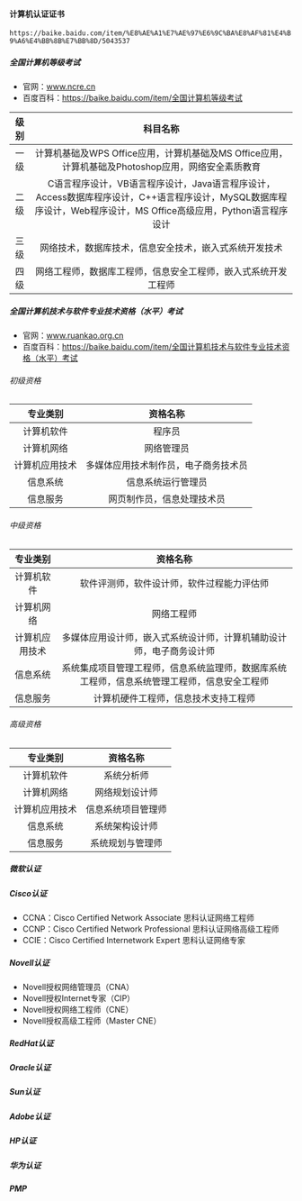 
#### 计算机认证证书

`https://baike.baidu.com/item/%E8%AE%A1%E7%AE%97%E6%9C%BA%E8%AF%81%E4%B9%A6%E4%BB%8B%E7%BB%8D/5043537`

##### 全国计算机等级考试
* 官网：www.ncre.cn
* 百度百科：https://baike.baidu.com/item/全国计算机等级考试

| 级别 | 科目名称 |
| :-----: | :-----: |
| 一级 | 计算机基础及WPS Office应用，计算机基础及MS Office应用，计算机基础及Photoshop应用，网络安全素质教育 |
| 二级 | C语言程序设计，VB语言程序设计，Java语言程序设计，Access数据库程序设计，C++语言程序设计，MySQL数据库程序设计，Web程序设计，MS Office高级应用，Python语言程序设计 |
| 三级 | 网络技术，数据库技术，信息安全技术，嵌入式系统开发技术 |
| 四级 | 网络工程师，数据库工程师，信息安全工程师，嵌入式系统开发工程师 |

##### 全国计算机技术与软件专业技术资格（水平）考试
* 官网：www.ruankao.org.cn
* 百度百科：https://baike.baidu.com/item/全国计算机技术与软件专业技术资格（水平）考试

###### 初级资格
| 专业类别 | 资格名称 |
| :-----: | :-----: |
| 计算机软件 | 程序员 |
| 计算机网络 | 网络管理员 |
| 计算机应用技术 | 多媒体应用技术制作员，电子商务技术员 |
| 信息系统 | 信息系统运行管理员 |
| 信息服务 | 网页制作员，信息处理技术员 |

###### 中级资格
| 专业类别 | 资格名称 |
| :-----: | :-----: |
| 计算机软件 | 软件评测师，软件设计师，软件过程能力评估师 |
| 计算机网络 | 网络工程师 |
| 计算机应用技术 | 多媒体应用设计师，嵌入式系统设计师，计算机辅助设计师，电子商务设计师 |
| 信息系统 | 系统集成项目管理工程师，信息系统监理师，数据库系统工程师，信息系统管理工程师，信息安全工程师 |
| 信息服务 | 计算机硬件工程师，信息技术支持工程师 |

###### 高级资格
| 专业类别 | 资格名称 |
| :-----: | :-----: |
| 计算机软件 | 系统分析师 |
| 计算机网络 | 网络规划设计师 |
| 计算机应用技术 | 信息系统项目管理师 |
| 信息系统 | 系统架构设计师 |
| 信息服务 | 系统规划与管理师 |

##### 微软认证

##### Cisco认证
* CCNA：Cisco Certified Network Associate 思科认证网络工程师
* CCNP：Cisco Certified Network Professional 思科认证网络高级工程师
* CCIE：Cisco Certified Internetwork Expert 思科认证网络专家

##### Novell认证
* Novell授权网络管理员（CNA）
* Novell授权Internet专家（CIP）
* Novell授权网络工程师（CNE）
* Novell授权高级工程师（Master CNE）

##### RedHat认证

##### Oracle认证

##### Sun认证

##### Adobe认证

##### HP认证


##### 华为认证



##### PMP
